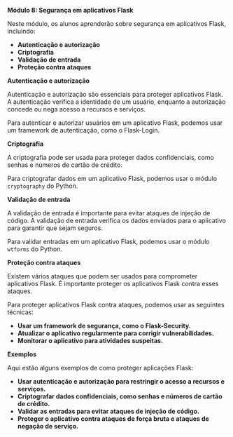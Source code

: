 **Módulo 8: Segurança em aplicativos Flask**

Neste módulo, os alunos aprenderão sobre segurança em aplicativos Flask, incluindo:

* **Autenticação e autorização**
* **Criptografia**
* **Validação de entrada**
* **Proteção contra ataques**

**Autenticação e autorização**

Autenticação e autorização são essenciais para proteger aplicativos Flask. A autenticação verifica a identidade de um usuário, enquanto a autorização concede ou nega acesso a recursos e serviços.

Para autenticar e autorizar usuários em um aplicativo Flask, podemos usar um framework de autenticação, como o Flask-Login.

**Criptografia**

A criptografia pode ser usada para proteger dados confidenciais, como senhas e números de cartão de crédito.

Para criptografar dados em um aplicativo Flask, podemos usar o módulo `cryptography` do Python.

**Validação de entrada**

A validação de entrada é importante para evitar ataques de injeção de código. A validação de entrada verifica os dados enviados para o aplicativo para garantir que sejam seguros.

Para validar entradas em um aplicativo Flask, podemos usar o módulo `wtforms` do Python.

**Proteção contra ataques**

Existem vários ataques que podem ser usados para comprometer aplicativos Flask. É importante proteger os aplicativos Flask contra esses ataques.

Para proteger aplicativos Flask contra ataques, podemos usar as seguintes técnicas:

* **Usar um framework de segurança, como o Flask-Security.**
* **Atualizar o aplicativo regularmente para corrigir vulnerabilidades.**
* **Monitorar o aplicativo para atividades suspeitas.**

**Exemplos**

Aqui estão alguns exemplos de como proteger aplicações Flask:

* **Usar autenticação e autorização para restringir o acesso a recursos e serviços.**
* **Criptografar dados confidenciais, como senhas e números de cartão de crédito.**
* **Validar as entradas para evitar ataques de injeção de código.**
* **Proteger o aplicativo contra ataques de força bruta e ataques de negação de serviço.**